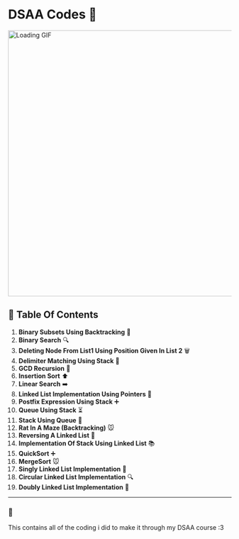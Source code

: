 # DSAA Codes 🌸

<img src="https://media2.giphy.com/media/13IjmDjuI66Xi8/200w.gif?cid=6c09b952s7v60e0rt2o3ung59zz8zzte1vee8ayfylnxlujz&ep=v1_gifs_search&rid=200w.gif&ct=g" width="600" alt="Loading GIF">

## 🌸 Table Of Contents 
1. **Binary Subsets Using Backtracking** 🌸
2. **Binary Search** 🔍
3. **Deleting Node From List1 Using Position Given In List 2** 🗑️
4. **Delimiter Matching Using Stack** 🔗
5. **GCD Recursion** 🔄
6. **Insertion Sort** ⬆️
7. **Linear Search** ➡️
8. **Linked List Implementation Using Pointers** 🧩
9. **Postfix Expression Using Stack** ➕
10. **Queue Using Stack** ⏳
11. **Stack Using Queue** 🔄
12. **Rat In A Maze (Backtracking)** 🐭
13. **Reversing A Linked List** 🔄
14. **Implementation Of Stack Using Linked List** 📚
15. **QuickSort** ➕
16. **MergeSort** 🐭
17. **Singly Linked List Implementation** 🌸
18. **Circular Linked List Implementation** 🔍
19. **Doubly Linked List Implementation** 🔗

---

### 🧭 
This contains all of the coding i did to make it through my DSAA course :3

